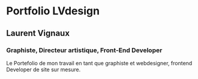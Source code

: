 # Portfolio LVdesign

## Laurent Vignaux

### Graphiste, Directeur artistique, Front-End Developer


Le Portefolio de mon travail en tant que graphiste et webdesigner, frontend Developer de site sur mesure.
